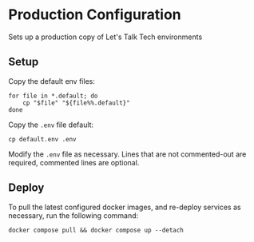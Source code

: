 # Production Configuration
Sets up a production copy of Let's Talk Tech environments

## Setup
Copy the default env files:

    for file in *.default; do
        cp "$file" "${file%%.default}"
    done
Copy the `.env` file default:

    cp default.env .env

Modify the `.env` file as necessary. Lines that are not commented-out are required, commented lines are optional.


## Deploy
To pull the latest configured docker images, and re-deploy services as necessary, run the following command:

    docker compose pull && docker compose up --detach
